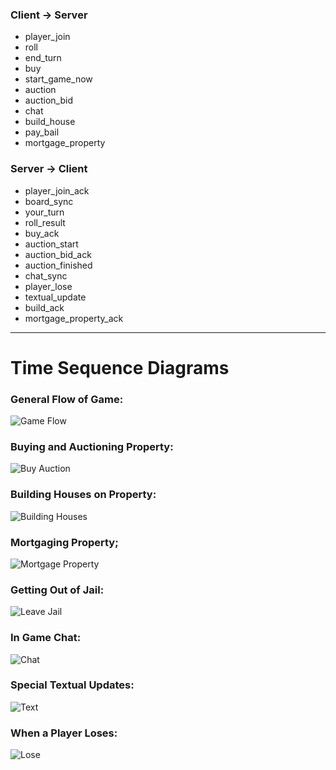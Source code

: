 ### Client -> Server

* player_join    
* roll       
* end_turn     
* buy        
* start\_game\_now 
* auction      
* auction\_bid   
* chat       
* build\_house   
* pay\_bail
* mortgage_property

### Server -> Client

* player\_join\_ack
* board_sync    
* your\_turn    
* roll\_result   
* buy_ack     
* auction_start  
* auction\_bid\_ack
* auction\_finished
* chat\_sync    
* player\_lose   
* textual\_update  
* build\_ack    
* mortgage\_property\_ack

-------

# Time Sequence Diagrams

### General Flow of Game:
![Game Flow](./images/take_turn.png)

### Buying and Auctioning Property:
![Buy Auction](./images/buy_auction.png)

### Building Houses on Property:
![Building Houses](./images/build_house.png)

### Mortgaging Property;
![Mortgage Property](./images/mortgage_property.png)

### Getting Out of Jail:
![Leave Jail](./images/leave_jail.png)

### In Game Chat:
![Chat](./images/player_chat.png)

### Special Textual Updates:
![Text](./images/textual_update.png)

### When a Player Loses:
![Lose](./images/player_lose.png)